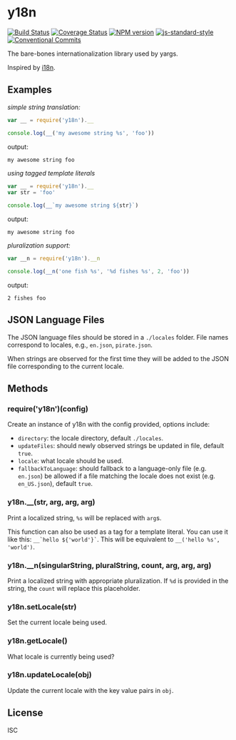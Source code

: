 # y18n

[![Build Status][travis-image]][travis-url]
[![Coverage Status][coveralls-image]][coveralls-url]
[![NPM version][npm-image]][npm-url]
[![js-standard-style][standard-image]][standard-url]
[![Conventional Commits](https://img.shields.io/badge/Conventional%20Commits-1.0.0-yellow.svg)](https://conventionalcommits.org)

The bare-bones internationalization library used by yargs.

Inspired by [i18n](https://www.npmjs.com/package/i18n).

## Examples

_simple string translation:_

```js
var __ = require('y18n').__

console.log(__('my awesome string %s', 'foo'))
```

output:

`my awesome string foo`

_using tagged template literals_

```js
var __ = require('y18n').__
var str = 'foo'

console.log(__`my awesome string ${str}`)
```

output:

`my awesome string foo`

_pluralization support:_

```js
var __n = require('y18n').__n

console.log(__n('one fish %s', '%d fishes %s', 2, 'foo'))
```

output:

`2 fishes foo`

## JSON Language Files

The JSON language files should be stored in a `./locales` folder.
File names correspond to locales, e.g., `en.json`, `pirate.json`.

When strings are observed for the first time they will be
added to the JSON file corresponding to the current locale.

## Methods

### require('y18n')(config)

Create an instance of y18n with the config provided, options include:

* `directory`: the locale directory, default `./locales`.
* `updateFiles`: should newly observed strings be updated in file, default `true`.
* `locale`: what locale should be used.
* `fallbackToLanguage`: should fallback to a language-only file (e.g. `en.json`)
  be allowed if a file matching the locale does not exist (e.g. `en_US.json`),
  default `true`.

### y18n.\_\_(str, arg, arg, arg)

Print a localized string, `%s` will be replaced with `arg`s.

This function can also be used as a tag for a template literal. You can use it
like this: <code>__&#96;hello ${'world'}&#96;</code>. This will be equivalent to
`__('hello %s', 'world')`.

### y18n.\_\_n(singularString, pluralString, count, arg, arg, arg)

Print a localized string with appropriate pluralization. If `%d` is provided
in the string, the `count` will replace this placeholder.

### y18n.setLocale(str)

Set the current locale being used.

### y18n.getLocale()

What locale is currently being used?

### y18n.updateLocale(obj)

Update the current locale with the key value pairs in `obj`.

## License

ISC

[travis-url]: https://travis-ci.org/yargs/y18n

[travis-image]: https://img.shields.io/travis/yargs/y18n.svg

[coveralls-url]: https://coveralls.io/github/yargs/y18n

[coveralls-image]: https://img.shields.io/coveralls/yargs/y18n.svg

[npm-url]: https://npmjs.org/package/y18n

[npm-image]: https://img.shields.io/npm/v/y18n.svg

[standard-image]: https://img.shields.io/badge/code%20style-standard-brightgreen.svg

[standard-url]: https://github.com/feross/standard
